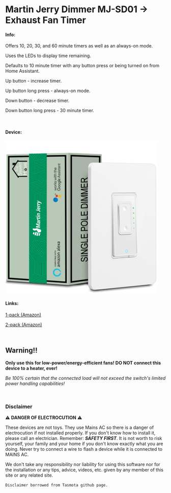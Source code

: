 # Martin Jerry Dimmer MJ-SD01 -> Exhaust Fan Timer

#### Info:

Offers 10, 20, 30, and 60 minute timers as well as an always-on mode.

Uses the LEDs to display time remaining.

Defaults to 10 minute timer with any button press or being turned on from Home Assistant.

Up button - increase timer.

Up button long press - always-on mode.

Down button - decrease timer.

Down button long press - 30 minute timer.

<br>

#### Device:

<img src="martin-jerry-mj-sd01-dimmer.jpg" alt="Martin Jerry Dimmer MJ-SD01" width="480" />


#### Links:

[1-pack (Amazon)](https://www.amazon.com/gp/product/B07FXYSVR1/ref=as_li_tl?ie=UTF8&tag=mjoshd-20&camp=1789&creative=9325&linkCode=as2&creativeASIN=B07FXYSVR1&linkId=9f97b952ef335b2d3f82b207eb8a27f1)

[2-pack (Amazon)](https://www.amazon.com/gp/product/B07HJSJ6VG/ref=as_li_tl?ie=UTF8&tag=mjoshd-20&camp=1789&creative=9325&linkCode=as2&creativeASIN=B07HJSJ6VG&linkId=66a66a0d5f5648cb25820c7cff62e0aa)

<br>

## Warning!!

**Only use this for low-power/energy-efficient fans! DO NOT connect this device to a heater, ever!**

*Be 100% certain that the connected load will not exceed the switch's limited power handling capabilities!*

<br>

### Disclaimer

:warning: **DANGER OF ELECTROCUTION** :warning:

These devices are not toys. They use Mains AC so there is a danger of electrocution if not installed properly. If you don't know how to install it, please call an electrician. Remember: _**SAFETY FIRST**_. It is not worth to risk yourself, your family and your home if you don't know exactly what you are doing. Never try to connect a wire to flash a device while it is connected to MAINS AC.

We don't take any responsibility nor liability for using this software nor for the installation or any tips, advice, videos, etc. given by any member of this site or any related site.

```
Disclaimer borrowed from Tasmota github page.
```
